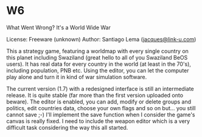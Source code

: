 # W6
What Went Wrong? It's a World Wide War 

License: Freeware (unknown)
Author: Santiago Lema (jacques@link-u.com)
 

This a strategy game, featuring a worldmap with every single country on this planet including Swaziland (great hello to all of you Swaziland BeOS users). It has real data for every country in the world (at least in the 70's), including population, PNB etc. Using the editor, you can let the computer play alone and turn it in kind of war simulation software.

The current version (1.7) with a redesigned interface is still an intermediate release. It is quite stable (far more than the first version uploaded onto beware). The editor is enabled, you can add, modify or delete groups and politics, edit countries data, choose your own flags and so on but... you still cannot save ;-) I'll implement the save function when I consider the game's canvas is really fixed. I need to include the weapon editor which is a very difficult task considering the way this all started.
